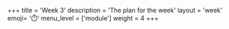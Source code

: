 +++
title = 'Week 3'
description = 'The plan for the week'
layout = 'week'
emoji= '⏱️'
menu_level = ['module']
weight = 4
+++


